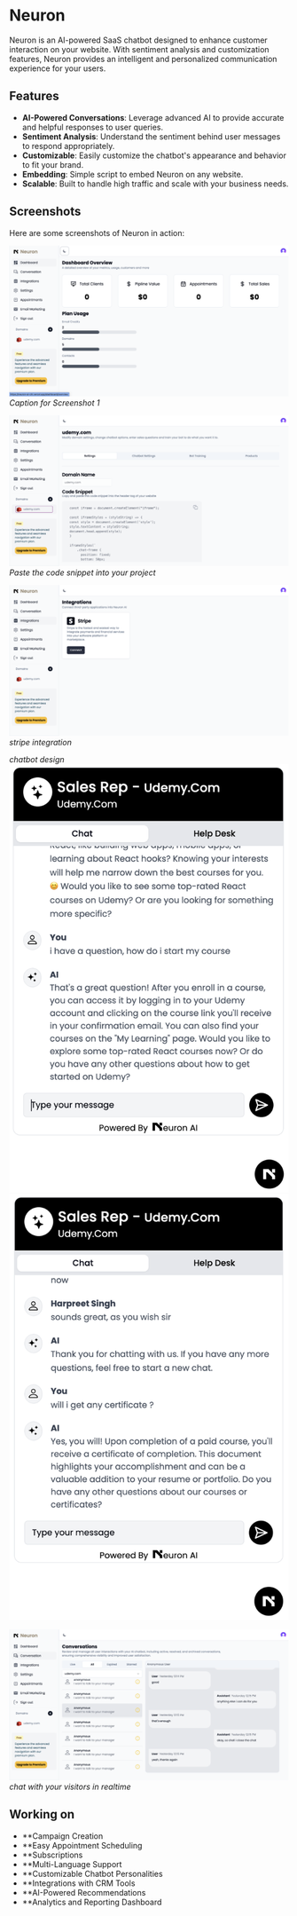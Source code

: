 # Neuron

Neuron is an AI-powered SaaS chatbot designed to enhance customer interaction on your website. With sentiment analysis and customization features, Neuron provides an intelligent and personalized communication experience for your users.

## Features

- **AI-Powered Conversations**: Leverage advanced AI to provide accurate and helpful responses to user queries.
- **Sentiment Analysis**: Understand the sentiment behind user messages to respond appropriately.
- **Customizable**: Easily customize the chatbot's appearance and behavior to fit your brand.
- **Embedding**: Simple script to embed Neuron on any website.
- **Scalable**: Built to handle high traffic and scale with your business needs.

## Screenshots

Here are some screenshots of Neuron in action:

![Screenshot 1](./apps/neuron-ai/public/screenshots/s1.png)
_Caption for Screenshot 1_

![Screenshot 2](./apps/neuron-ai/public/screenshots/s2.png)
_Paste the code snippet into your project_

![Screenshot 3](./apps/neuron-ai/public/screenshots/s3.png)
_stripe integration_

_chatbot design_
![Screenshot 4](./apps/neuron-ai/public/screenshots/s7.png)
![Screenshot 4](./apps/neuron-ai/public/screenshots/s8.png)

![Screenshot 5](./apps/neuron-ai/public/screenshots/s6.png)
_chat with your visitors in realtime_

## Working on

- \*\*Campaign Creation
- \*\*Easy Appointment Scheduling
- \*\*Subscriptions
- \*\*Multi-Language Support
- \*\*Customizable Chatbot Personalities
- \*\*Integrations with CRM Tools
- \*\*AI-Powered Recommendations
- \*\*Analytics and Reporting Dashboard
